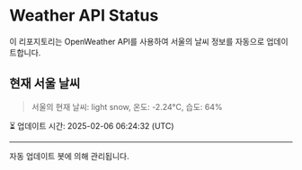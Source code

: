 
# Weather API Status

이 리포지토리는 OpenWeather API를 사용하여 서울의 날씨 정보를 자동으로 업데이트합니다.

## 현재 서울 날씨
> 서울의 현재 날씨: light snow, 온도: -2.24°C, 습도: 64%

⏳ 업데이트 시간: 2025-02-06 06:24:32 (UTC)

---
자동 업데이트 봇에 의해 관리됩니다.
